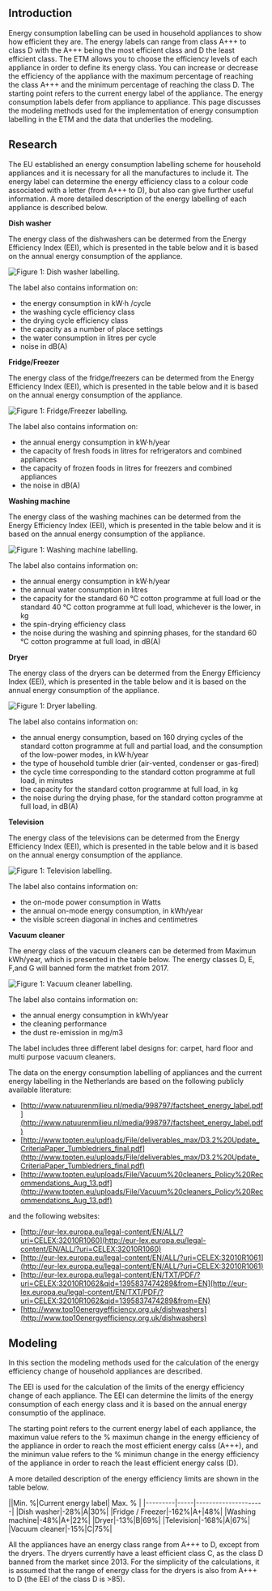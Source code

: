 Introduction
------------

Energy consumption labelling can be used in household appliances to show how efficient they are. The energy labels can range from class A+++ to class D with the A+++ being the most efficient class and D the least efficient class. The ETM allows you to choose the efficiency levels of each appliance in order to define its energy class. You can increase or decrease the efficiency of the appliance with the maximum percentage of reaching the class A+++ and the minimum percentage of reaching the class D. The starting point refers to the current energy label of the appliance. The energy consumption labels defer from appliance to appliance. This page discusses the modeling methods used for the implementation of energy consumption labelling in the ETM and the data that underlies the modeling.

Research
--------

The EU established an energy consumption labelling scheme for household appliances and it is necessary for all the manufactures to include it. The energy label can determine the energy efficiency class to a colour code associated with a letter (from A+++ to D), but also can give further useful information. A more detailed description of the energy labelling of each appliance is described below. 

<strong>Dish washer</strong>

The energy class of the dishwashers can be determed from the Energy Efficiency Index (EEI), which is presented in the table below and it is based on the annual energy consumption of the appliance.

![Figure 1: Dish washer labelling.](../images/Dishwasher_labelling.png "Figure 1: Dish washer labelling.")


The label also contains information on:

-   the energy consumption in kW·h /cycle-   the washing cycle efficiency class -   the drying cycle efficiency class -   the capacity as a number of place settings-   the water consumption in litres per cycle-   noise in dB(A)
<strong> Fridge/Freezer</strong>
The energy class of the fridge/freezers can be determed from the Energy Efficiency Index (EEI), which is presented in the table below and it is based on the annual energy consumption of the appliance.


![Figure 1: Fridge/Freezer labelling.](../images/Fridge_Freezer_labelling.png "Figure 1: Fridge/Freezer labelling.")

The label also contains information on:

-   the annual energy consumption in kW·h/year-   the capacity of fresh foods in litres for refrigerators and combined appliances-   the capacity of frozen foods in litres for freezers and combined appliances-   the noise in dB(A)<strong> Washing machine</strong>
The energy class of the washing machines can be determed from the Energy Efficiency Index (EEI), which is presented in the table below and it is based on the annual energy consumption of the appliance.


![Figure 1: Washing machine labelling.](../images/Washing_machine_labelling.png "Figure 1: Washing machine labelling.")

The label also contains information on:

-   the annual energy consumption in kW·h/year-   the annual water consumption in litres -   the capacity for the standard 60 °C cotton programme at full load or the standard 40 °C cotton programme at full load, whichever is the lower, in kg-   the spin-drying efficiency class-   the noise during the washing and spinning phases, for the standard 60 °C cotton programme at full load, in dB(A)


<strong> Dryer</strong>

The energy class of the dryers can be determed from the Energy Efficiency Index (EEI), which is presented in the table below and it is based on the annual energy consumption of the appliance.


![Figure 1: Dryer labelling.](../images/Dryer_labelling.png "Figure 1: Dryer labelling.")

The label also contains information on:

-   the annual energy consumption, based on 160 drying cycles of the standard cotton programme at full and partial load, and the consumption of the low-power modes, in kW·h/year-   the type of household tumble drier (air-vented, condenser or gas-fired)-   the cycle time corresponding to the standard cotton programme at full load, in minutes-    the capacity for the standard cotton programme at full load, in kg-   the noise during the drying phase, for the standard cotton programme at full load, in dB(A)<strong> Television</strong>
The energy class of the televisions can be determed from the Energy Efficiency Index (EEI), which is presented in the table below and it is based on the annual energy consumption of the appliance.


![Figure 1: Television labelling.](../images/Television_labelling.png "Figure 1: Television labelling.")

The label also contains information on:

-   the on-mode power consumption in Watts-   the annual on-mode energy consumption, in kWh/year-   the visible screen diagonal in inches and centimetres
<strong>Vacuum cleaner</strong>
The energy class of the vacuum cleaners can be determed from Maximun kWh/year, which is presented in the table below. The energy classes D, E, F,and G will banned form the matrket from 2017. 


![Figure 1: Vacuum cleaner labelling.](../images/vacuum_cleaner_labelling.png "Figure 1: Vacuum cleaner labelling.")

The label also contains information on:
-   the annual energy consumption in kWh/year-   the cleaning performance-   the dust re-emission in mg/m3
The label includes three different label designs for: carpet, hard floor and multi purpose vacuum cleaners.


The data on the energy consumption labelling of appliances and the current energy labelling in the Netherlands are based on the following publicly available literature:

-   [http://www.natuurenmilieu.nl/media/998797/factsheet_energy_label.pdf](http://www.natuurenmilieu.nl/media/998797/factsheet_energy_label.pdf)
-   [http://www.topten.eu/uploads/File/deliverables_max/D3.2%20Update_CriteriaPaper_Tumbledriers_final.pdf](http://www.topten.eu/uploads/File/deliverables_max/D3.2%20Update_CriteriaPaper_Tumbledriers_final.pdf) 
-   [http://www.topten.eu/uploads/File/Vacuum%20cleaners_Policy%20Recommendations_Aug_13.pdf](http://www.topten.eu/uploads/File/Vacuum%20cleaners_Policy%20Recommendations_Aug_13.pdf)

and the following websites:

-   [http://eur-lex.europa.eu/legal-content/EN/ALL/?uri=CELEX:32010R1060](http://eur-lex.europa.eu/legal-content/EN/ALL/?uri=CELEX:32010R1060)
-   [http://eur-lex.europa.eu/legal-content/EN/ALL/?uri=CELEX:32010R1061](http://eur-lex.europa.eu/legal-content/EN/ALL/?uri=CELEX:32010R1061)
-   [http://eur-lex.europa.eu/legal-content/EN/TXT/PDF/?uri=CELEX:32010R1062&qid=1395837474289&from=EN](http://eur-lex.europa.eu/legal-content/EN/TXT/PDF/?uri=CELEX:32010R1062&qid=1395837474289&from=EN)
-    [http://www.top10energyefficiency.org.uk/dishwashers](http://www.top10energyefficiency.org.uk/dishwashers)

Modeling
-------

In this section the modeling methods used for the calculation of the energy efficiency change of household appliances are described. 

The EEI is used for the calculation of the limits of the energy efficiency change of each appliance. The EEI can determine the limits of the energy consumption of each energy class and it is based on the annual energy consumptio of the applinace. 

The starting point refers to the current energy label of each appliance, the maximun value refers to the % maximun  change in the energy efficiency of the appliance in order to reach the most efficient energy calss (A+++), and the minimun value refers to the % minimun  change in the energy efficiency of the appliance in order to reach the least efficient energy calss (D).

 A more detailed description of the energy efficiency limits are shown in the table below. 
 

||Min. %|Current energy label| Max. % |
|---------|-----|---------------------|
|Dish washer|-28%|A|30%|
|Fridge / Freezer|-162%|A+|48%|
|Washing machine|-48%|A+|22%|
|Dryer|-13%|B|69%|
|Television|-168%|A|67%|
|Vacuum cleaner|-15%|C|75%|

All the appliances have an energy class range from A+++ to D, except from the dryers. The dryers currently have a least efficient class C, as the class D banned from the market since 2013. For the simplicity of the calculations, it is assumed that the range of energy class for the dryers is also from A+++ to D (the EEI of the class D is >85).

